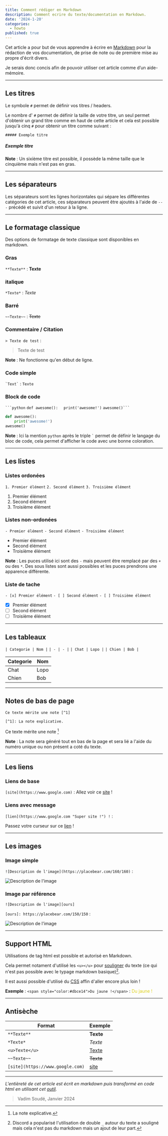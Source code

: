 ```yaml
---
title: Comment rédiger en Markdown
description: Comment ecrire du texte/documentation en Markdown.
date: '2024-1-20'
categories:
  - howto
published: true
---
```


Cet article a pour but de vous apprendre à écrire en [Markdown](https://fr.wikipedia.org/wiki/Markdown) pour la rédaction de vos documentation, de prise de note ou de première mise au propre d'écrit divers.

Je serais donc concis afin de pouvoir utiliser cet article comme d’un aide-mémoire.

---

## Les titres

Le symbole `#` permet de définir vos titres / headers.

Le nombre d' `#` permet de définir la taille de votre titre, un seul permet d'obtenir un grand titre comme en haut de cette article et cela est possible jusqu'à cinq `#` pour obtenir un titre comme suivant :

`##### Exemple titre`

##### Exemple titre

**Note** : Un sixième titre est possible, il possède la même taille que le cinquième mais n'est pas en gras.

---

## Les séparateurs

Les séparateurs sont les lignes horizontales qui sépare les différentes catégories de cet article, ces séparateurs peuvent être ajoutés à l'aide de `---` précédé et suivit d'un retour à la ligne.

---

## Le formatage classique

Des options de formatage de texte classique sont disponibles en markdown.

### Gras

`**Texte**` : **Texte**

### italique

`*Texte*` : *Texte*

### Barré

`~~Texte~~` : ~~Texte~~

### Commentaire / Citation

`> Texte de test` :

> Texte de test

**Note** : Ne fonctionne qu'en début de ligne.


### Code simple

``` `Text` ``` : `Texte`

### Block de code

` ```python `
` def awesome(): `
`  print('awesome!')`
` awesome()``` `

```python
def awesome():
    print('awesome!')
awesome()
```

**Note** : Ici la mention `python` après le triple `` ` `` permet de définir le langage du bloc de code, cela permet d'afficher le code avec une bonne coloration.

---

## Les listes

### Listes ordonées

`1. Premier élément`
`2. Second élément`
`3. Troisième élément`

1. Premier élément
2. Second élément
3. Troisième élément

### Listes non-ordonées

`- Premier élément`
`- Second élément`
`- Troisième élément`

- Premier élément
- Second élément
- Troisième élément

**Note** : Les puces utilisé ici sont des `-` mais peuvent être remplacé par des `+` ou des `*`. Des sous listes sont aussi possibles et les puces prendrons une apparence différente.

### Liste de tache

`- [x] Premier élément`
`- [ ] Second élément`
`- [ ] Troisième élément`

- [x] Premier élément
- [ ] Second élément
- [ ] Troisième élément

---

## Les tableaux

`| Categorie | Nom |`
`| - | - |`
`| Chat | Lopo |`
`| Chien | Bob |`

| Categorie | Nom |
| - | - |
| Chat | Lopo |
| Chien | Bob |

---

## Notes de bas de page

`Ce texte mérite une note [^1]`

`[^1]: La note explicative.`

Ce texte mérite une note [^1]

[^1]: La note explicative.

**Note** : La note sera généré tout en bas de la page et sera lié a l'aide du numéro unique ou non présent a coté du texte.

---

## Les liens

### Liens de base

`[site](https://www.google.com)` : Allez voir ce [site](https://www.google.com) !

### Liens avec message

`[lien](https://www.google.com "Super site !") !` :

Passez votre curseur sur ce [lien](https://www.google.com "Super site !") !

---

## Les images

### Image simple

`![Description de l'image](https://placebear.com/160/160)` :

![Description de l'image](https://placebear.com/160/160)

### Image par référence

`![Description de l'image][ours]`

`[ours]: https://placebear.com/150/150` :

![Description de l'image][ours]

[ours]: https://placebear.com/150/150

---

## Support HTML

Utilisations de tag html est possible et autorisé en Markdown.

Cela permet notament d'utilisé les `<u></u>` pour <u>souligner</u> du texte (ce qui n'est pas possible avec le typage markdown basique)[^2].

[^2]: Discord a popularisé l'utilisation de double `_` autour du texte a souligné mais cela n'est pas du markdown mais un ajout de leur part.

Il est aussi possible d'utilisé du [CSS](https://fr.wikipedia.org/wiki/Feuilles_de_style_en_cascade) affin d'aller encore plus loin !

**Exemple** : `<span style="color:#dbce14">Du jaune !</span>` : <span style="color:#dbce14">Du jaune !</span>

---

## Antisèche

| Format | Exemple |
| - | - |
| `**Texte**` | **Texte** |
| `*Texte*` | *Texte* |
| `<u>Texte</u>` | <u>Texte</u> |
| `~~Texte~~` | ~~Texte~~ |
| `[site](https://www.google.com)` | [site](https://www.google.com) |

---

*L'entièreté de cet article est écrit en markdown puis transformé en code html en utilisant cet [outil](https://marketplace.visualstudio.com/items?itemName=shd101wyy.markdown-preview-enhanced).*

> Vadim Soudé, Janvier 2024 
